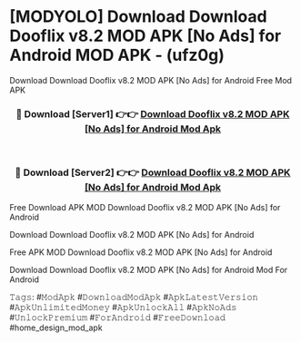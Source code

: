 # [MODYOLO] Download Download Dooflix v8.2 MOD APK [No Ads] for Android MOD APK - (ufz0g)
Download Download Dooflix v8.2 MOD APK [No Ads] for Android Free Mod APK

<div align="center">
<h3>🔴 Download [Server1] 👉👉 <a href="https://apk-comot.site?title=Download_Dooflix_v8.2_MOD_APK_[No_Ads]_for_Android">Download Dooflix v8.2 MOD APK [No Ads] for Android Mod Apk</a></h3><br>

<h3>🔴 Download [Server2] 👉👉 <a href="https://apk-comot.site?title=Download_Dooflix_v8.2_MOD_APK_[No_Ads]_for_Android">Download Dooflix v8.2 MOD APK [No Ads] for Android Mod Apk</a></h3>
</div>


Free Download APK MOD Download Dooflix v8.2 MOD APK [No Ads] for Android

Download Download Dooflix v8.2 MOD APK [No Ads] for Android 

Free APK MOD Download Dooflix v8.2 MOD APK [No Ads] for Android 

Download Download Dooflix v8.2 MOD APK [No Ads] for Android Mod For Android

𝚃𝚊𝚐𝚜: #𝙼𝚘𝚍𝙰𝚙𝚔 #𝙳𝚘𝚠𝚗𝚕𝚘𝚊𝚍𝙼𝚘𝚍𝙰𝚙𝚔 #𝙰𝚙𝚔𝙻𝚊𝚝𝚎𝚜𝚝𝚅𝚎𝚛𝚜𝚒𝚘𝚗 #𝙰𝚙𝚔𝚄𝚗𝚕𝚒𝚖𝚒𝚝𝚎𝚍𝙼𝚘𝚗𝚎𝚢 #𝙰𝚙𝚔𝚄𝚗𝚕𝚘𝚌𝚔𝙰𝚕𝚕 #𝙰𝚙𝚔𝙽𝚘𝙰𝚍𝚜 #𝚄𝚗𝚕𝚘𝚌𝚔𝙿𝚛𝚎𝚖𝚒𝚞𝚖 #𝙵𝚘𝚛𝙰𝚗𝚍𝚛𝚘𝚒𝚍 #𝙵𝚛𝚎𝚎𝙳𝚘𝚠𝚗𝚕𝚘𝚊𝚍 #home_design_mod_apk